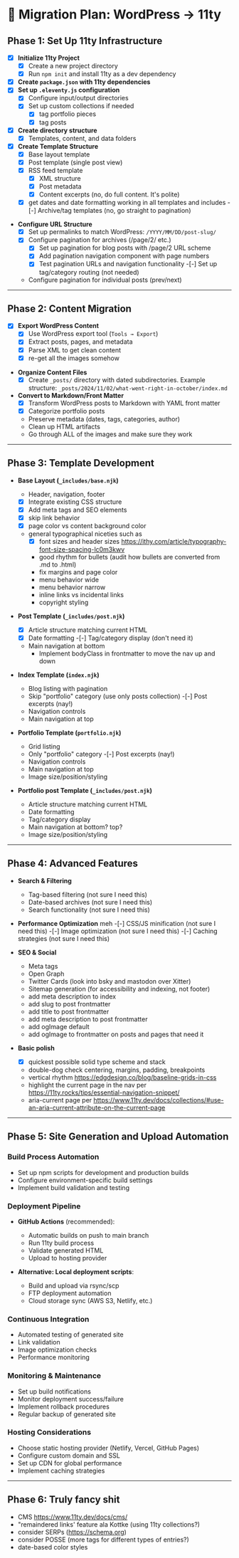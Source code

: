 # 🚀 Migration Plan: WordPress → 11ty

## Phase 1: Set Up 11ty Infrastructure

-[x] **Initialize 11ty Project**
  -[x] Create a new project directory
  -[x] Run `npm init` and install 11ty as a dev dependency
-[x] **Create `package.json` with 11ty dependencies**
-[x] **Set up `.eleventy.js` configuration**
  -[x] Configure input/output directories
  -[x] Set up custom collections if needed
    -[x] tag portfolio pieces
    -[x] tag posts
-[x] **Create directory structure**
  -[x] Templates, content, and data folders

-[x] **Create Template Structure**
  -[x] Base layout template
  -[x] Post template (single post view)
  -[x] RSS feed template
    -[x] XML structure
    -[x] Post metadata
    -[x] Content excerpts (no, do full content. It's polite)
  -[x] get dates and date formatting working in all templates and includes
  -[-] Archive/tag templates (no, go straight to pagination)

- **Configure URL Structure**
  -[x] Set up permalinks to match WordPress: `/YYYY/MM/DD/post-slug/`
  -[x] Configure pagination for archives (/page/2/ etc.)
    -[x] Set up pagination for blog posts with /page/2 URL scheme
    -[x] Add pagination navigation component with page numbers
    -[x] Test pagination URLs and navigation functionality
  -[-] Set up tag/category routing (not needed)
  - Configure pagination for individual posts (prev/next)

---

## Phase 2: Content Migration

-[x] **Export WordPress Content**
  -[x] Use WordPress export tool (`Tools → Export`)
  -[x] Extract posts, pages, and metadata
  -[x] Parse XML to get clean content
  -[x] re-get all the images somehow

- **Organize Content Files**
  -[x] Create `_posts/` directory with dated subdirectories. Example structure: `_posts/2024/11/02/what-went-right-in-october/index.md`

- **Convert to Markdown/Front Matter**
  -[x] Transform WordPress posts to Markdown with YAML front matter
  -[x] Categorize portfolio posts
  - Preserve metadata (dates, tags, categories, author)
  - Clean up HTML artifacts
  - Go through ALL of the images and make sure they work

---

## Phase 3: Template Development

- **Base Layout (`_includes/base.njk`)**
  - Header, navigation, footer
  -[x] Integrate existing CSS structure
  -[x] Add meta tags and SEO elements
  -[x] skip link behavior
  -[x] page color vs content background color
  - general typographical niceties such as
    -[x] font sizes and header sizes https://ithy.com/article/typography-font-size-spacing-lc0m3kwv
    - good rhythm for bullets (audit how bullets are converted from .md to .html)
    - fix margins and page color
    - menu behavior wide
    - menu behavior narrow
    - inline links vs incidental links
    - copyright styling

- **Post Template (`_includes/post.njk`)**
  -[x] Article structure matching current HTML
  -[x] Date formatting
  -[-] Tag/category display (don't need it)
  - Main navigation at bottom
    - Implement bodyClass in frontmatter to move the nav up and down

- **Index Template (`index.njk`)**
  - Blog listing with pagination
  - Skip "portfolio" category (use only posts collection)
  -[-] Post excerpts (nay!)
  - Navigation controls
  - Main navigation at top

- **Portfolio Template (`portfolio.njk`)**
  - Grid listing
  - Only "portfolio" category
  -[-] Post excerpts (nay!)
  - Navigation controls
  - Main navigation at top
  - Image size/position/styling

- **Portfolio post Template (`_includes/post.njk`)**
  - Article structure matching current HTML
  - Date formatting
  - Tag/category display
  - Main navigation at bottom? top?
  - Image size/position/styling

---

## Phase 4: Advanced Features

- **Search & Filtering**
  - Tag-based filtering (not sure I need this)
  - Date-based archives (not sure I need this)
  - Search functionality (not sure I need this)

- **Performance Optimization** meh
  -[-] CSS/JS minification (not sure I need this)
  -[-] Image optimization (not sure I need this)
  -[-] Caching strategies (not sure I need this)

- **SEO & Social**
  - Meta tags
  - Open Graph
  - Twitter Cards (look into bsky and mastodon over Xitter)
  - Sitemap generation (for accessibility and indexing, not footer)
  - add meta description to index
  - add slug to post frontmatter
  - add title to post frontmatter
  - add meta description to post frontmatter
  - add ogImage default
  - add ogImage to frontmatter on posts and pages that need it

- **Basic polish**
  -[x] quickest possible solid type scheme and stack
  - double-dog check centering, margins, padding, breakpoints
  - vertical rhythm https://edgdesign.co/blog/baseline-grids-in-css
  - highlight the current page in the nav per https://11ty.rocks/tips/essential-navigation-snippet/
  - aria-current page per https://www.11ty.dev/docs/collections/#use-an-aria-current-attribute-on-the-current-page

---

## Phase 5: Site Generation and Upload Automation

### Build Process Automation
- Set up npm scripts for development and production builds
- Configure environment-specific build settings
- Implement build validation and testing

### Deployment Pipeline
- **GitHub Actions** (recommended):
  - Automatic builds on push to main branch
  - Run 11ty build process
  - Validate generated HTML
  - Upload to hosting provider
  
- **Alternative: Local deployment scripts**:
  - Build and upload via rsync/scp
  - FTP deployment automation
  - Cloud storage sync (AWS S3, Netlify, etc.)

### Continuous Integration
- Automated testing of generated site
- Link validation
- Image optimization checks
- Performance monitoring

### Monitoring & Maintenance
- Set up build notifications
- Monitor deployment success/failure
- Implement rollback procedures
- Regular backup of generated site

### Hosting Considerations
- Choose static hosting provider (Netlify, Vercel, GitHub Pages)
- Configure custom domain and SSL
- Set up CDN for global performance
- Implement caching strategies

---

## Phase 6: Truly fancy shit
- CMS https://www.11ty.dev/docs/cms/
- "remaindered links' feature ala Kottke (using 11ty collections?)
- consider SERPs (https://schema.org)
- consider POSSE (more tags for different types of entries?)
- date-based color styles